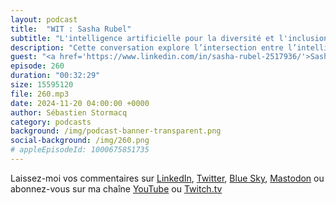 ```yaml
---
layout: podcast
title:  "WIT : Sasha Rubel"
subtitle: "L'intelligence artificielle pour la diversité et l'inclusion"
description: "Cette conversation explore l’intersection entre l’intelligence artificielle (IA), la diversité et l’inclusion, avec un accent particulier sur le rôle des femmes dans la technologie. La discussion met en lumière l’état actuel des femmes dans le secteur technologique, les obstacles qu’elles rencontrent et comment l’IA peut être utilisée pour promouvoir la diversité et l’inclusion. Elle aborde également les implications des politiques publiques et les applications concrètes de l’IA qui améliorent l’accès et l’équité. La conversation se termine par une vision d’un avenir où l’IA et la diversité sont étroitement liées, favorisant l’innovation et l’inclusivité."
guest: "<a href='https://www.linkedin.com/in/sasha-rubel-2517936/'>Sasha Rubel</a>, Director Public Policies for AI, AWS EMEA."
episode: 260
duration: "00:32:29" 
size: 15595120
file: 260.mp3
date: 2024-11-20 04:00:00 +0000
author: Sébastien Stormacq
category: podcasts
background: /img/podcast-banner-transparent.png
social-background: /img/260.png
# appleEpisodeId: 1000675851735
---
```


Laissez-moi vos commentaires sur [LinkedIn](https://www.linkedin.com/in/sebastienstormacq/), [Twitter](https://twitter.com/sebsto), [Blue Sky](https://bsky.app/profile/sebsto.bsky.social), [Mastodon](https://awscommunity.social/@sebsto) ou abonnez-vous sur ma chaîne [YouTube](https://www.youtube.com/sebsto) ou [Twitch.tv](https://www.twitch.tv/sebAWS)

